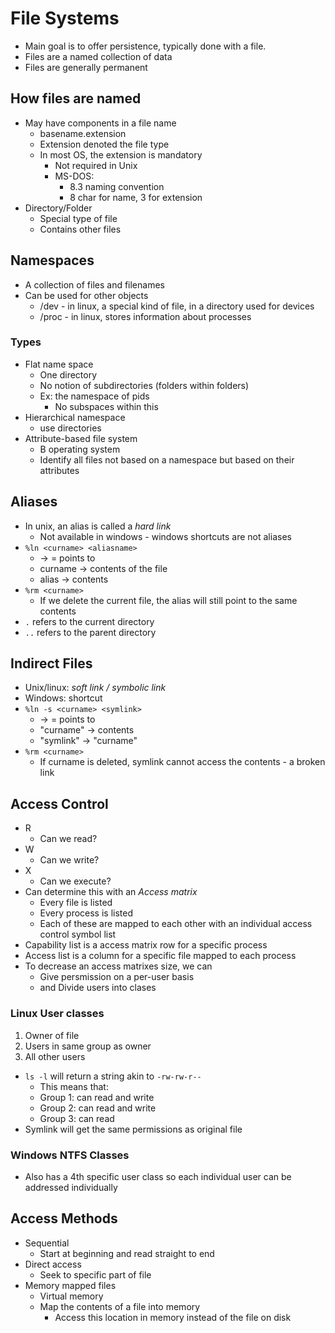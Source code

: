 # File Systems

- Main goal is to offer persistence, typically done with a file.
- Files are a named collection of data
- Files are generally permanent
  
## How files are named

- May have components in a file name
  - basename.extension
  - Extension denoted the file type
  - In most OS, the extension is mandatory
    - Not required in Unix
    - MS-DOS:
      - 8.3 naming convention
      - 8 char for name, 3 for extension
- Directory/Folder
  - Special type of file
  - Contains other files

## Namespaces

- A collection of files and filenames
- Can be used for other objects
  - /dev - in linux, a special kind of file, in a directory used for devices
  - /proc - in linux, stores information about processes

### Types

- Flat name space
  - One directory
  - No notion of subdirectories (folders within folders)
  - Ex: the namespace of pids
    - No subspaces within this
- Hierarchical namespace
  - use directories
- Attribute-based file system
  - B operating system
  - Identify all files not based on a namespace but based on their attributes

## Aliases

- In unix, an alias is called a *hard link*
  - Not available in windows - windows shortcuts are not aliases
- `%ln <curname> <aliasname>`
  - -> = points to
  - curname -> contents of the file
  - alias -> contents
- `%rm <curname>`
  - If we delete the current file, the alias will still point to the same contents
- `.` refers to the current directory
- `..` refers to the parent directory

## Indirect Files

- Unix/linux: *soft link / symbolic link*
- Windows: shortcut
- `%ln -s <curname> <symlink>`
  - -> = points to
  - "curname" -> contents
  - "symlink" -> "curname"
- `%rm <curname>`
  - If curname is deleted, symlink cannot access the contents - a broken link

## Access Control

- R
  - Can we read?
- W
  - Can we write?
- X
  - Can we execute?
- Can determine this with an *Access matrix*
  - Every file is listed
  - Every process is listed
  - Each of these are mapped to each other with an individual access control symbol list
- Capability list is a access matrix row for a specific process
- Access list is a column for a specific file mapped to each process
- To decrease an access matrixes size, we can
  - Give persmission on a per-user basis
  - and Divide users into clases

### Linux User classes

1) Owner of file
2) Users in same group as owner
3) All other users

- `ls -l` will return a string akin to `-rw-rw-r--`
  - This means that:
  - Group 1: can read and write
  - Group 2: can read and write
  - Group 3: can read
- Symlink will get the same permissions as original file

### Windows NTFS Classes

- Also has a 4th specific user class so each individual user can be addressed individually

## Access Methods

- Sequential
  - Start at beginning and read straight to end
- Direct access
  - Seek to specific part of file
- Memory mapped files
  - Virtual memory
  - Map the contents of a file into memory
    - Access this location in memory instead of the file on disk
